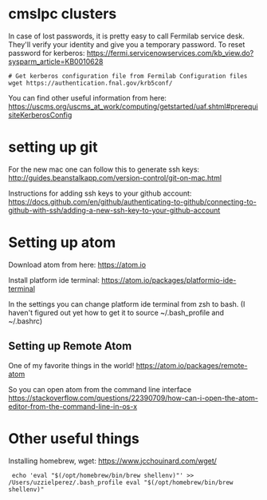 # cmslpc clusters 

In case of lost passwords, it is pretty easy to call Fermilab service desk. They'll verify your identity and give you a temporary password. 
To reset password for kerberos: 
https://fermi.servicenowservices.com/kb_view.do?sysparm_article=KB0010628

```
# Get kerberos configuration file from Fermilab Configuration files 
wget https://authentication.fnal.gov/krb5conf/
```
You can find other useful information from here: 
https://uscms.org/uscms_at_work/computing/getstarted/uaf.shtml#prerequisiteKerberosConfig

# setting up git 

For the new mac one can follow this to generate ssh keys: 
http://guides.beanstalkapp.com/version-control/git-on-mac.html

Instructions for adding ssh keys to your github account: 
https://docs.github.com/en/github/authenticating-to-github/connecting-to-github-with-ssh/adding-a-new-ssh-key-to-your-github-account

# Setting up atom 

Download atom from here: https://atom.io

Install platform ide terminal: https://atom.io/packages/platformio-ide-terminal

In the settings you can change platform ide terminal from zsh to bash. (I haven't figured out yet how to get it to source ~/.bash_profile and ~/.bashrc) 

## Setting up Remote Atom 
One of my favorite things in the world! 
https://atom.io/packages/remote-atom

So you can open atom from the command line interface
https://stackoverflow.com/questions/22390709/how-can-i-open-the-atom-editor-from-the-command-line-in-os-x


# Other useful things 
Installing homebrew, wget: 
https://www.jcchouinard.com/wget/

` echo 'eval "$(/opt/homebrew/bin/brew shellenv)"' >> /Users/uzzielperez/.bash_profile
    eval "$(/opt/homebrew/bin/brew shellenv)"` 
    
   
